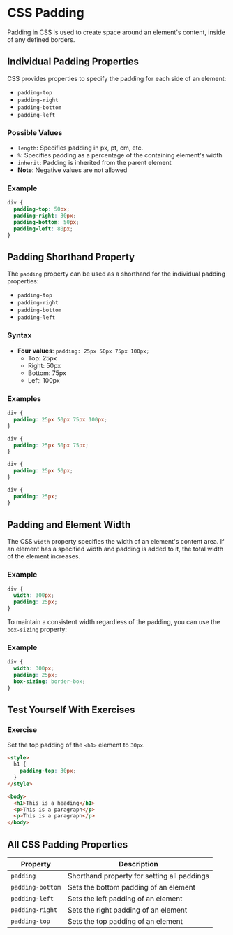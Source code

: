 
# CSS Padding

Padding in CSS is used to create space around an element's content, inside of any defined borders.

## Individual Padding Properties

CSS provides properties to specify the padding for each side of an element:

- `padding-top`
- `padding-right`
- `padding-bottom`
- `padding-left`

### Possible Values

- `length`: Specifies padding in px, pt, cm, etc.
- `%`: Specifies padding as a percentage of the containing element's width
- `inherit`: Padding is inherited from the parent element
- **Note**: Negative values are not allowed

### Example

```css
div {
  padding-top: 50px;
  padding-right: 30px;
  padding-bottom: 50px;
  padding-left: 80px;
}
```

## Padding Shorthand Property

The `padding` property can be used as a shorthand for the individual padding properties:

- `padding-top`
- `padding-right`
- `padding-bottom`
- `padding-left`

### Syntax

- **Four values**: `padding: 25px 50px 75px 100px;`
  - Top: 25px
  - Right: 50px
  - Bottom: 75px
  - Left: 100px

### Examples

```css
div {
  padding: 25px 50px 75px 100px;
}
```

```css
div {
  padding: 25px 50px 75px;
}
```

```css
div {
  padding: 25px 50px;
}
```

```css
div {
  padding: 25px;
}
```

## Padding and Element Width

The CSS `width` property specifies the width of an element's content area. If an element has a specified width and padding is added to it, the total width of the element increases. 

### Example

```css
div {
  width: 300px;
  padding: 25px;
}
```

To maintain a consistent width regardless of the padding, you can use the `box-sizing` property:

### Example

```css
div {
  width: 300px;
  padding: 25px;
  box-sizing: border-box;
}
```

## Test Yourself With Exercises

### Exercise

Set the top padding of the `<h1>` element to `30px`.

```html
<style>
  h1 {
    padding-top: 30px;
  }
</style>

<body>
  <h1>This is a heading</h1>
  <p>This is a paragraph</p>
  <p>This is a paragraph</p>
</body>
```

## All CSS Padding Properties

| Property          | Description                                      |
|-------------------|--------------------------------------------------|
| `padding`         | Shorthand property for setting all paddings      |
| `padding-bottom`  | Sets the bottom padding of an element            |
| `padding-left`    | Sets the left padding of an element              |
| `padding-right`   | Sets the right padding of an element             |
| `padding-top`     | Sets the top padding of an element               |

